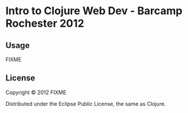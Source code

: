 # Intro to Clojure Web Dev - Barcamp Rochester 2012

## Usage

FIXME

## License

Copyright © 2012 FIXME

Distributed under the Eclipse Public License, the same as Clojure.
